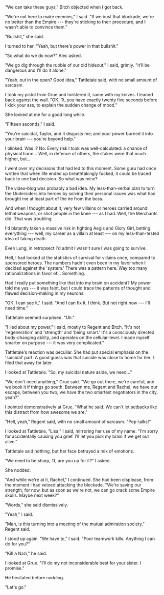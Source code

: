"We can take these guys," Bitch objected when I got back.

"We're not here to make enemies," I said. "If we bust that blockade, we're no better
than the Empire --- they're sticking to their procedure, and I wasn't able to convince them."

"Bullshit," she said.

I turned to her. "Yeah, but there's power in that bullshit."

"So what do we do now?" Alec asked.

"We go dig through the rubble of our old hideout," I said, grimly. "It'll be dangerous
and I'll do it alone."

"Yeah, out in the open? Good idea," Tattletale said, with no small amount of sarcasm.

I took my pistol from Grue and holstered it, same with my knives. I leaned back against
the wall. "OK, Tt, you have exactly twenty five seconds before I kick your ass, to explain
the sudden change of mood."

She looked at me for a good long while.

"Fifteen seconds," I said.

"You're suicidal, Taylor, and it disgusts me; and your power
burned it into your brain --- you're beyond help."

I blinked. Was I? No. Every risk I took was well-calculated: a chance of physical
harm... Well, in defence of others, the stakes were that much higher, but...

I went over my decisions that had led to this moment. Some guru had once written
that when life ended up breathtakingly fucked, it could be traced back to one bad decision.
So what was mine?

The video-blog was probably a bad idea. My less-than-verbal plan to turn the Undersiders
into heroes by solving their personal issues was what had brought me at least part of the
ire from the boss.

And when I thought about it, very few villains or heroes carried around lethal weapons,
or shot people in the knee --- as I had. Well, the Merchants did. That was troubling.

I'd blatantly taken a massive risk in fighting Aegis and Glory Girl, betting everything
--- well, my career as a villain at least --- on my less-than-tested idea of faking death.

Even Lung; in retropsect I'd admit I wasn't sure I was going to survive.

Hell, I had looked at the statistics of survival for villains once, compared to sponsored heroes.
The numbers hadn't even been in my favor when I decided against the 'system.' There was
a pattern here. Way too many rationalizations in favor of... Something.

Had I really put something like that into my brain on accident? My power told me yes --- it
was faint, but I could trace the patterns of thought and flawed decision-making in my neurons.

"OK, I can see it," I said. "And I can fix it, I think. But not right now --- I'll need time."

Tattletale seemed surprised. "Uh."

"I lied about my power," I said, mostly to Regent and Bitch. "It's not 'regeneration' and 'strength'
and 'being smart.' It's a consciously directed body-changing ability, and operates on
the cellular-level. I made myself smarter on purpose --- it was very complicated."

Tattletale's reaction was peculiar. She had put special emphasis on the 'suicidal' part.
A good guess was that suicide was close to home for her. I filed that away for later.

I looked at Tattletale. "So, my suicidal nature aside, we need..."

"We don't need anything," Grue said. "We go out there, we're careful, and we book it if things go
south. Between me, Regent and Rachel, we have our escape, between you two, we have the two smartest
negotiators in the city, yeah?"

I pointed demonstratively at Grue. "What he said. We can't let setbacks like this distract from how awesome
we are."

"Hell, yeah," Regent said, with no small amount of sarcasm. "Pep-talks!"

I looked at Tattletale. "Lisa," I said, mirroring her use of my name. "I'm sorry for accidentally 
causing you grief. I'll let you pick my brain if we get out alive."

Tattletale said nothing, but her face betrayed a mix of emotions. 

"We need to be sharp, Tt, are you up for it?" I asked. 

She nodded. 

"And while we're at it, Rachel," I continued. She had been displease, from the moment I had 
vetoed attacking the blockade. "We're saving our strength, for now, but as soon as we're not, 
we can go crack some Empire skulls. Maybe next week?"

"Words," she said dismissively.

"Yeah," I said.

"Man, is this turning into a meeting of the mutual admiration society," Regent said. 

I stood up again. "We have to," I said. "Poor teamwork kills. Anything I can do for you?"

"Kill a Nazi," he said.

I looked at Grue. "I'll do my not inconsiderable best for your sister. I
promise."

He hesitated before nodding.

"Let's go."
